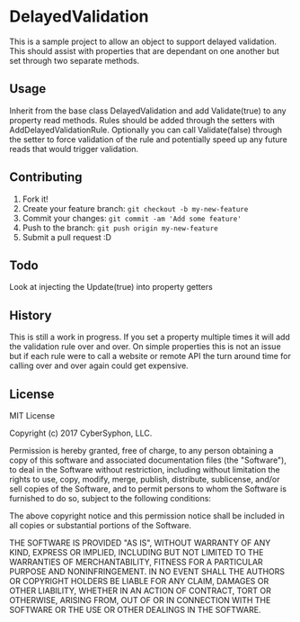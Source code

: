 # DelayedValidation

 This is a sample project to allow an object to support delayed validation. This should assist with properties that are dependant on one another but set through two separate methods.

## Usage

 Inherit from the base class DelayedValidation and add Validate(true) to any property read methods. Rules should be added through the setters with AddDelayedValidationRule. Optionally you can call Validate(false) through the setter to force validation of the rule and potentially speed up any future reads that would trigger validation.

## Contributing

1. Fork it!
2. Create your feature branch: `git checkout -b my-new-feature`
3. Commit your changes: `git commit -am 'Add some feature'`
4. Push to the branch: `git push origin my-new-feature`
5. Submit a pull request :D

## Todo

 Look at injecting the Update(true) into property getters

## History

 This is still a work in progress. If you set a property multiple times it will add the validation rule over and over. On simple properties this is not an issue but if each rule were to call a website or remote API the turn around time for calling over and over again could get expensive.

## License

MIT License

Copyright (c) 2017 CyberSyphon, LLC.

Permission is hereby granted, free of charge, to any person obtaining a copy
of this software and associated documentation files (the "Software"), to deal
in the Software without restriction, including without limitation the rights
to use, copy, modify, merge, publish, distribute, sublicense, and/or sell
copies of the Software, and to permit persons to whom the Software is
furnished to do so, subject to the following conditions:

The above copyright notice and this permission notice shall be included in all
copies or substantial portions of the Software.

THE SOFTWARE IS PROVIDED "AS IS", WITHOUT WARRANTY OF ANY KIND, EXPRESS OR
IMPLIED, INCLUDING BUT NOT LIMITED TO THE WARRANTIES OF MERCHANTABILITY,
FITNESS FOR A PARTICULAR PURPOSE AND NONINFRINGEMENT. IN NO EVENT SHALL THE
AUTHORS OR COPYRIGHT HOLDERS BE LIABLE FOR ANY CLAIM, DAMAGES OR OTHER
LIABILITY, WHETHER IN AN ACTION OF CONTRACT, TORT OR OTHERWISE, ARISING FROM,
OUT OF OR IN CONNECTION WITH THE SOFTWARE OR THE USE OR OTHER DEALINGS IN THE
SOFTWARE.
